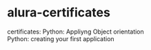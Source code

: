 # alura-certificates
certificates:
                                                                                                                                                            Python: Appliyng Object orientation  
  Python: creating your first application
